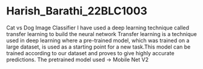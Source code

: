 # Harish_Barathi_22BLC1003
Cat vs Dog Image Classifier
I have used a deep learning technique called transfer learning to build the neural network
Transfer learning is a technique used in deep learning where a pre-trained model, which was trained on a large dataset, is used as a starting point for a new task.This model can be trained according to our dataset and proves to give highly accurate predictions.
The pretrained model used -> Mobile Net V2
